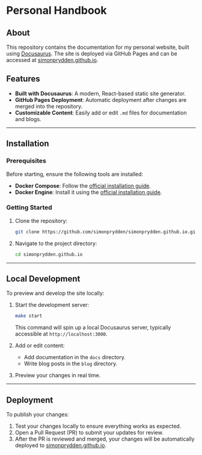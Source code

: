 # Personal Handbook  

## About  

This repository contains the documentation for my personal website, built using [Docusaurus](https://docusaurus.io/). 
The site is deployed via GitHub Pages and can be accessed at [simonprydden.github.io](https://simonprydden.github.io/).  

## Features  
- **Built with Docusaurus**: A modern, React-based static site generator.  
- **GitHub Pages Deployment**: Automatic deployment after changes are merged into the repository.  
- **Customizable Content**: Easily add or edit `.md` files for documentation and blogs.  

---

## Installation  

### Prerequisites  

Before starting, ensure the following tools are installed:  
- **Docker Compose**: Follow the [official installation guide](https://docs.docker.com/compose/install/).  
- **Docker Engine**: Install it using the [official installation guide](https://docs.docker.com/engine/install/).  

### Getting Started  

1. Clone the repository:  
   ```bash  
   git clone https://github.com/simonprydden/simonprydden.github.io.git  
   ```  
2. Navigate to the project directory:  
   ```bash  
   cd simonprydden.github.io  
   ```  

---

## Local Development  

To preview and develop the site locally:  

1. Start the development server:  
   ```bash  
   make start  
   ```  
   This command will spin up a local Docusaurus server, typically accessible at `http://localhost:3000`.  

2. Add or edit content:  
   - Add documentation in the `docs` directory.  
   - Write blog posts in the `blog` directory.  

3. Preview your changes in real time.  

---

## Deployment  

To publish your changes:  

1. Test your changes locally to ensure everything works as expected.  
2. Open a Pull Request (PR) to submit your updates for review.  
3. After the PR is reviewed and merged, your changes will be automatically deployed to [simonprydden.github.io](https://simonprydden.github.io/).  


